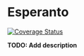 # Esperanto

[![Coverage Status](https://coveralls.io/repos/github/betrybe/esperanto/badge.svg?t=FTzZtC)](https://coveralls.io/github/betrybe/esperanto)

**TODO: Add description**

